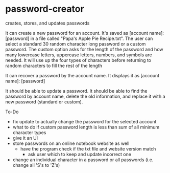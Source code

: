 # password-creator
creates, stores, and updates passwords

It can create a new password for an account. It's saved as [account name]: [password] in a file called "Papa's Apple Pie Recipe.txt". The user can select a standard 30 random character long password or a custom password. The custom option asks for the length of the password and how many lowercase letters, uppercase letters, numbers, and symbols are needed. It will use up the four types of characters before returning to random characters to fill the rest of the length

It can recover a password by the account name.
It displays it as [account name]: [password]

It should be able to update a password. It should be able to find the password by account name, delete the old information, and replace it with a new password (standard or custom).
 

To-Do
- fix update to actually change the password for the selected account
- what to do if custom password length is less than sum of all minimum character types
- give it an UI
- store passwords on an online notebook website as well
  - have the program check if the txt file and website version match
    - ask user which to keep and update incorrect one
- change an individual character in a password or all passwords (i.e. change all 'S's to 'Z's) 
